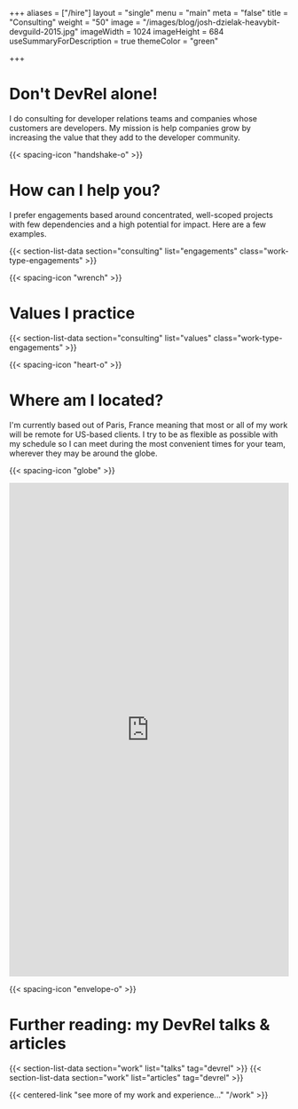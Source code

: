 +++
aliases = ["/hire"]
layout = "single"
menu = "main"
meta = "false"
title = "Consulting"
weight = "50"
image = "/images/blog/josh-dzielak-heavybit-devguild-2015.jpg"
imageWidth = 1024
imageHeight = 684
useSummaryForDescription = true
themeColor = "green"

+++

# Don't DevRel alone!

I do consulting for developer relations teams and companies whose customers are developers. My mission is help companies grow by increasing the value that they add to the developer community.

{{< spacing-icon "handshake-o" >}}

# How can I help you?
I prefer engagements based around concentrated, well-scoped projects with few dependencies and a high potential for impact. Here are a few examples.

{{< section-list-data section="consulting" list="engagements" class="work-type-engagements" >}}

{{< spacing-icon "wrench" >}}

# Values I practice

{{< section-list-data section="consulting" list="values" class="work-type-engagements" >}}

{{< spacing-icon "heart-o" >}}

# Where am I located?

I'm currently based out of Paris, France meaning that most or all of my work will be remote for US-based clients. I try to be as flexible as possible with my schedule so I can meet during the most convenient times for your team, wherever they may be around the globe.

{{< spacing-icon "globe" >}}

<a name="contact"></a>
<script async src="https://static.airtable.com/js/embed/embed_snippet_v1.js"></script>
<iframe class="airtable-embed airtable-dynamic-height" src="https://airtable.com/embed/shrjVwH4OCjRNfojd?backgroundColor=white" frameborder="0" onmousewheel="" width="100%" height="891" style="background: white;"></iframe>

{{< spacing-icon "envelope-o" >}}

# Further reading: my DevRel talks & articles

{{< section-list-data section="work" list="talks" tag="devrel" >}}
{{< section-list-data section="work" list="articles" tag="devrel" >}}

{{< centered-link "see more of my work and experience..." "/work" >}}
